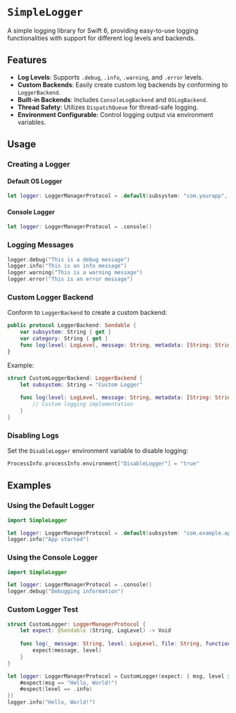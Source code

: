 # ``SimpleLogger``

A simple logging library for Swift 6, providing easy-to-use logging functionalities with support for different log levels and backends.

## Features

- **Log Levels**: Supports `.debug`, `.info`, `.warning`, and `.error` levels.
- **Custom Backends**: Easily create custom log backends by conforming to `LoggerBackend`.
- **Built-in Backends**: Includes `ConsoleLogBackend` and `OSLogBackend`.
- **Thread Safety**: Utilizes `DispatchQueue` for thread-safe logging.
- **Environment Configurable**: Control logging output via environment variables.

## Usage

### Creating a Logger

#### Default OS Logger

```swift
let logger: LoggerManagerProtocol = .default(subsystem: "com.yourapp", category: "networking")
```

#### Console Logger

```swift
let logger: LoggerManagerProtocol = .console()
```

### Logging Messages

```swift
logger.debug("This is a debug message")
logger.info("This is an info message")
logger.warning("This is a warning message")
logger.error("This is an error message")
```

### Custom Logger Backend

Conform to `LoggerBackend` to create a custom backend:

```swift
public protocol LoggerBackend: Sendable {
    var subsystem: String { get }
    var category: String { get }
    func log(level: LogLevel, message: String, metadata: [String: String]?)
}
```

Example:

```swift
struct CustomLoggerBackend: LoggerBackend {
    let subsystem: String = "Custom Logger"
    
    func log(level: LogLevel, message: String, metadata: [String: String]?) {
        // Custom logging implementation
    }
}
```

### Disabling Logs

Set the `DisableLogger` environment variable to disable logging:

```swift
ProcessInfo.processInfo.environment["DisableLogger"] = "true"
```

## Examples

### Using the Default Logger

```swift
import SimpleLogger

let logger: LoggerManagerProtocol = .default(subsystem: "com.example.app", category: "general")
logger.info("App started")
```

### Using the Console Logger

```swift
import SimpleLogger

let logger: LoggerManagerProtocol = .console()
logger.debug("Debugging information")
```

### Custom Logger Test

```swift
struct CustomLogger: LoggerManagerProtocol {
    let expect: @Sendable (String, LogLevel) -> Void
    
    func log(_ message: String, level: LogLevel, file: String, function: String, line: Int) {
        expect(message, level)
    }
}

let logger: LoggerManagerProtocol = CustomLogger(expect: { msg, level in
    #expect(msg == "Hello, World!")
    #expect(level == .info)
})
logger.info("Hello, World!")
```


